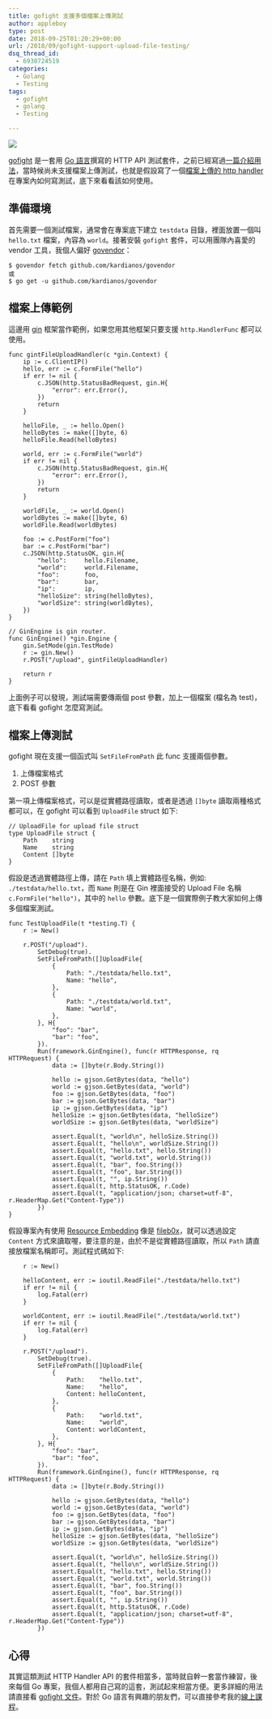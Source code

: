 ```yaml
---
title: gofight 支援多個檔案上傳測試
author: appleboy
type: post
date: 2018-09-25T01:20:29+00:00
url: /2018/09/gofight-support-upload-file-testing/
dsq_thread_id:
  - 6930724519
categories:
  - Golang
  - Testing
tags:
  - gofight
  - golang
  - Testing

---
```

[![][1]][1]

[gofight][2] 是一套用 [Go 語言][3]撰寫的 HTTP API 測試套件，之前已經寫過[一篇介紹用法][4]，當時候尚未支援檔案上傳測試，也就是假設寫了一個[檔案上傳的 http handler][5] 在專案內如何寫測試，底下來看看該如何使用。

<!--more-->

## 準備環境

首先需要一個測試檔案，通常會在專案底下建立 `testdata` 目錄，裡面放置一個叫 `hello.txt` 檔案，內容為 `world`。接著安裝 `gofight` 套件，可以用團隊內喜愛的 vendor 工具，我個人偏好 [govendor][6]：

<pre><code class="language-shell">$ govendor fetch github.com/kardianos/govendor
或
$ go get -u github.com/kardianos/govendor</code></pre>

## 檔案上傳範例

這邊用 [gin][7] 框架當作範例，如果您用其他框架只要支援 `http.HandlerFunc` 都可以使用。

<pre><code class="language-go">func gintFileUploadHandler(c *gin.Context) {
    ip := c.ClientIP()
    hello, err := c.FormFile("hello")
    if err != nil {
        c.JSON(http.StatusBadRequest, gin.H{
            "error": err.Error(),
        })
        return
    }

    helloFile, _ := hello.Open()
    helloBytes := make([]byte, 6)
    helloFile.Read(helloBytes)

    world, err := c.FormFile("world")
    if err != nil {
        c.JSON(http.StatusBadRequest, gin.H{
            "error": err.Error(),
        })
        return
    }

    worldFile, _ := world.Open()
    worldBytes := make([]byte, 6)
    worldFile.Read(worldBytes)

    foo := c.PostForm("foo")
    bar := c.PostForm("bar")
    c.JSON(http.StatusOK, gin.H{
        "hello":     hello.Filename,
        "world":     world.Filename,
        "foo":       foo,
        "bar":       bar,
        "ip":        ip,
        "helloSize": string(helloBytes),
        "worldSize": string(worldBytes),
    })
}

// GinEngine is gin router.
func GinEngine() *gin.Engine {
    gin.SetMode(gin.TestMode)
    r := gin.New()
    r.POST("/upload", gintFileUploadHandler)

    return r
}</code></pre>

上面例子可以發現，測試端需要傳兩個 post 參數，加上一個檔案 (檔名為 test)，底下看看 gofight 怎麼寫測試。

## 檔案上傳測試

gofight 現在支援一個函式叫 `SetFileFromPath` 此 func 支援兩個參數。

  1. 上傳檔案格式
  2. POST 參數

第一項上傳檔案格式，可以是從實體路徑讀取，或者是透過 `[]byte` 讀取兩種格式都可以，在 gofight 可以看到 `UploadFile` struct 如下:

<pre><code class="language-go">// UploadFile for upload file struct
type UploadFile struct {
    Path    string
    Name    string
    Content []byte
}</code></pre>

假設是透過實體路徑上傳，請在 `Path` 填上實體路徑名稱，例如: `./testdata/hello.txt`，而 `Name` 則是在 Gin 裡面接受的 Upload File 名稱 `c.FormFile("hello")`，其中的 `hello` 參數。底下是一個實際例子教大家如何上傳多個檔案測試。

<pre><code class="language-go">func TestUploadFile(t *testing.T) {
    r := New()

    r.POST("/upload").
        SetDebug(true).
        SetFileFromPath([]UploadFile{
            {
                Path: "./testdata/hello.txt",
                Name: "hello",
            },
            {
                Path: "./testdata/world.txt",
                Name: "world",
            },
        }, H{
            "foo": "bar",
            "bar": "foo",
        }).
        Run(framework.GinEngine(), func(r HTTPResponse, rq HTTPRequest) {
            data := []byte(r.Body.String())

            hello := gjson.GetBytes(data, "hello")
            world := gjson.GetBytes(data, "world")
            foo := gjson.GetBytes(data, "foo")
            bar := gjson.GetBytes(data, "bar")
            ip := gjson.GetBytes(data, "ip")
            helloSize := gjson.GetBytes(data, "helloSize")
            worldSize := gjson.GetBytes(data, "worldSize")

            assert.Equal(t, "world\n", helloSize.String())
            assert.Equal(t, "hello\n", worldSize.String())
            assert.Equal(t, "hello.txt", hello.String())
            assert.Equal(t, "world.txt", world.String())
            assert.Equal(t, "bar", foo.String())
            assert.Equal(t, "foo", bar.String())
            assert.Equal(t, "", ip.String())
            assert.Equal(t, http.StatusOK, r.Code)
            assert.Equal(t, "application/json; charset=utf-8", r.HeaderMap.Get("Content-Type"))
        })
}</code></pre>

假設專案內有使用 [Resource Embedding][8] 像是 [fileb0x][9]，就可以透過設定 `Content` 方式來讀取喔，要注意的是，由於不是從實體路徑讀取，所以 `Path` 請直接放檔案名稱即可。測試程式碼如下:

<pre><code class="language-go">    r := New()

    helloContent, err := ioutil.ReadFile("./testdata/hello.txt")
    if err != nil {
        log.Fatal(err)
    }

    worldContent, err := ioutil.ReadFile("./testdata/world.txt")
    if err != nil {
        log.Fatal(err)
    }

    r.POST("/upload").
        SetDebug(true).
        SetFileFromPath([]UploadFile{
            {
                Path:    "hello.txt",
                Name:    "hello",
                Content: helloContent,
            },
            {
                Path:    "world.txt",
                Name:    "world",
                Content: worldContent,
            },
        }, H{
            "foo": "bar",
            "bar": "foo",
        }).
        Run(framework.GinEngine(), func(r HTTPResponse, rq HTTPRequest) {
            data := []byte(r.Body.String())

            hello := gjson.GetBytes(data, "hello")
            world := gjson.GetBytes(data, "world")
            foo := gjson.GetBytes(data, "foo")
            bar := gjson.GetBytes(data, "bar")
            ip := gjson.GetBytes(data, "ip")
            helloSize := gjson.GetBytes(data, "helloSize")
            worldSize := gjson.GetBytes(data, "worldSize")

            assert.Equal(t, "world\n", helloSize.String())
            assert.Equal(t, "hello\n", worldSize.String())
            assert.Equal(t, "hello.txt", hello.String())
            assert.Equal(t, "world.txt", world.String())
            assert.Equal(t, "bar", foo.String())
            assert.Equal(t, "foo", bar.String())
            assert.Equal(t, "", ip.String())
            assert.Equal(t, http.StatusOK, r.Code)
            assert.Equal(t, "application/json; charset=utf-8", r.HeaderMap.Get("Content-Type"))
        })</code></pre>

## 心得

其實這類測試 HTTP Handler API 的套件相當多，當時就自幹一套當作練習，後來每個 Go 專案，我個人都用自己寫的這套，測試起來相當方便。更多詳細的用法請直接看 [gofight 文件][2]。對於 Go 語言有興趣的朋友們，可以直接參考我的[線上課程][10]。

 [1]: https://lh3.googleusercontent.com/jsocHCR9A9yEfDVUTrU0m42_aHhTEVDGW5p5PsQSx7GSlkt3gLjohfXH3S7P7p982332ruU_e-EtW0LwmiuZjvN65VIcyME-zE35C6EM0IV1nqY6KoNw3dwW2djjid3F-T5YgnJothA=w1920-h1080
 [2]: https://github.com/appleboy/gofight
 [3]: https://golang.org
 [4]: https://blog.wu-boy.com/2016/04/gofight-tool-for-api-handler-testing-in-golang/
 [5]: https://github.com/gin-gonic/gin/#upload-files
 [6]: https://github.com/kardianos/govendor
 [7]: https://github.com/gin-gonic/gin
 [8]: https://github.com/avelino/awesome-go#resource-embedding
 [9]: https://github.com/UnnoTed/fileb0x
 [10]: https://www.udemy.com/golang-fight/?couponCode=GOLANG-TOP